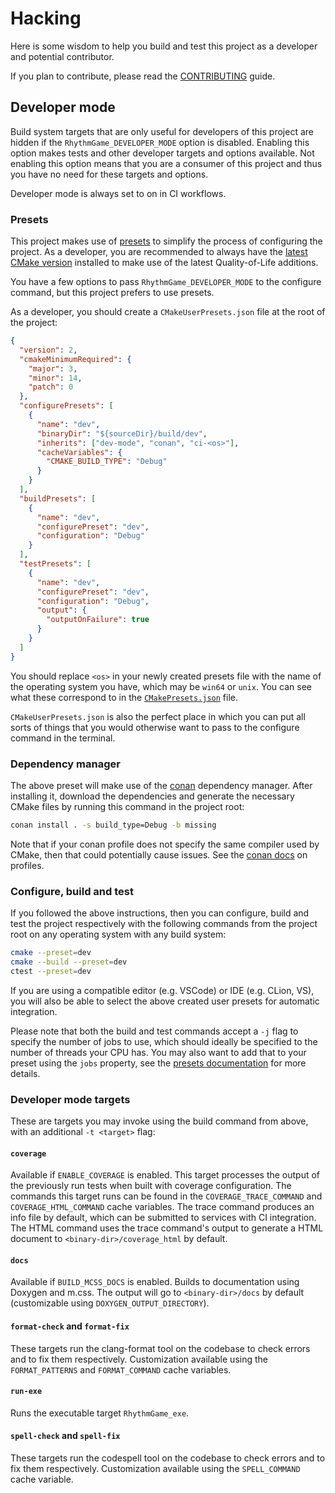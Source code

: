# Hacking

Here is some wisdom to help you build and test this project as a developer and
potential contributor.

If you plan to contribute, please read the [CONTRIBUTING](CONTRIBUTING.md)
guide.

## Developer mode

Build system targets that are only useful for developers of this project are
hidden if the `RhythmGame_DEVELOPER_MODE` option is disabled. Enabling this
option makes tests and other developer targets and options available. Not
enabling this option means that you are a consumer of this project and thus you
have no need for these targets and options.

Developer mode is always set to on in CI workflows.

### Presets

This project makes use of [presets][1] to simplify the process of configuring
the project. As a developer, you are recommended to always have the [latest
CMake version][2] installed to make use of the latest Quality-of-Life
additions.

You have a few options to pass `RhythmGame_DEVELOPER_MODE` to the configure
command, but this project prefers to use presets.

As a developer, you should create a `CMakeUserPresets.json` file at the root of
the project:

```json
{
  "version": 2,
  "cmakeMinimumRequired": {
    "major": 3,
    "minor": 14,
    "patch": 0
  },
  "configurePresets": [
    {
      "name": "dev",
      "binaryDir": "${sourceDir}/build/dev",
      "inherits": ["dev-mode", "conan", "ci-<os>"],
      "cacheVariables": {
        "CMAKE_BUILD_TYPE": "Debug"
      }
    }
  ],
  "buildPresets": [
    {
      "name": "dev",
      "configurePreset": "dev",
      "configuration": "Debug"
    }
  ],
  "testPresets": [
    {
      "name": "dev",
      "configurePreset": "dev",
      "configuration": "Debug",
      "output": {
        "outputOnFailure": true
      }
    }
  ]
}
```

You should replace `<os>` in your newly created presets file with the name of
the operating system you have, which may be `win64` or `unix`. You can see what
these correspond to in the [`CMakePresets.json`](CMakePresets.json) file.

`CMakeUserPresets.json` is also the perfect place in which you can put all
sorts of things that you would otherwise want to pass to the configure command
in the terminal.

### Dependency manager

The above preset will make use of the [conan][conan] dependency manager. After
installing it, download the dependencies and generate the necessary CMake
files by running this command in the project root:

```sh
conan install . -s build_type=Debug -b missing
```

Note that if your conan profile does not specify the same compiler used by
CMake, then that could potentially cause issues. See the [conan docs][profile]
on profiles.

[conan]: https://conan.io/
[profile]: https://docs.conan.io/en/latest/using_packages/using_profiles.html

### Configure, build and test

If you followed the above instructions, then you can configure, build and test
the project respectively with the following commands from the project root on
any operating system with any build system:

```sh
cmake --preset=dev
cmake --build --preset=dev
ctest --preset=dev
```

If you are using a compatible editor (e.g. VSCode) or IDE (e.g. CLion, VS), you
will also be able to select the above created user presets for automatic
integration.

Please note that both the build and test commands accept a `-j` flag to specify
the number of jobs to use, which should ideally be specified to the number of
threads your CPU has. You may also want to add that to your preset using the
`jobs` property, see the [presets documentation][1] for more details.

### Developer mode targets

These are targets you may invoke using the build command from above, with an
additional `-t <target>` flag:

#### `coverage`

Available if `ENABLE_COVERAGE` is enabled. This target processes the output of
the previously run tests when built with coverage configuration. The commands
this target runs can be found in the `COVERAGE_TRACE_COMMAND` and
`COVERAGE_HTML_COMMAND` cache variables. The trace command produces an info
file by default, which can be submitted to services with CI integration. The
HTML command uses the trace command's output to generate a HTML document to
`<binary-dir>/coverage_html` by default.

#### `docs`

Available if `BUILD_MCSS_DOCS` is enabled. Builds to documentation using
Doxygen and m.css. The output will go to `<binary-dir>/docs` by default
(customizable using `DOXYGEN_OUTPUT_DIRECTORY`).

#### `format-check` and `format-fix`

These targets run the clang-format tool on the codebase to check errors and to
fix them respectively. Customization available using the `FORMAT_PATTERNS` and
`FORMAT_COMMAND` cache variables.

#### `run-exe`

Runs the executable target `RhythmGame_exe`.

#### `spell-check` and `spell-fix`

These targets run the codespell tool on the codebase to check errors and to fix
them respectively. Customization available using the `SPELL_COMMAND` cache
variable.

[1]: https://cmake.org/cmake/help/latest/manual/cmake-presets.7.html
[2]: https://cmake.org/download/
